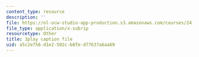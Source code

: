 ```yaml
---
content_type: resource
description: ''
file: https://ol-ocw-studio-app-production.s3.amazonaws.com/courses/24-908-creole-languages-and-caribbean-identities-spring-2017/a5c2e756d1e2502cb8fed77637a6aa69_w-zdunIsHUU.vtt
file_type: application/x-subrip
resourcetype: Other
title: 3play caption file
uid: a5c2e756-d1e2-502c-b8fe-d77637a6aa69
---
```

